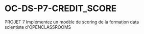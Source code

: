 # OC-DS-P7-CREDIT_SCORE
PROJET 7 Implémentez un modèle de scoring de la formation data scientiste d'OPENCLASSROOMS

